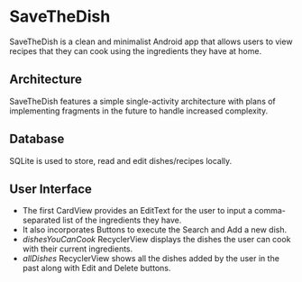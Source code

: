 # SaveTheDish

SaveTheDish is a clean and minimalist Android app that allows users to view recipes that they can cook using the ingredients they have at home.

## Architecture

SaveTheDish features a simple single-activity architecture with plans of implementing fragments in the future to handle increased complexity.

## Database

SQLite is used to store, read and edit dishes/recipes locally.


## User Interface

* The first CardView provides an EditText for the user to input a comma-separated list of the ingredients they have.
* It also incorporates Buttons to execute the Search and Add a new dish.
* _dishesYouCanCook_ RecyclerView displays the dishes the user can cook with their current ingredients.
* _allDishes_ RecyclerView shows all the dishes added by the user in the past along with Edit and Delete buttons.
